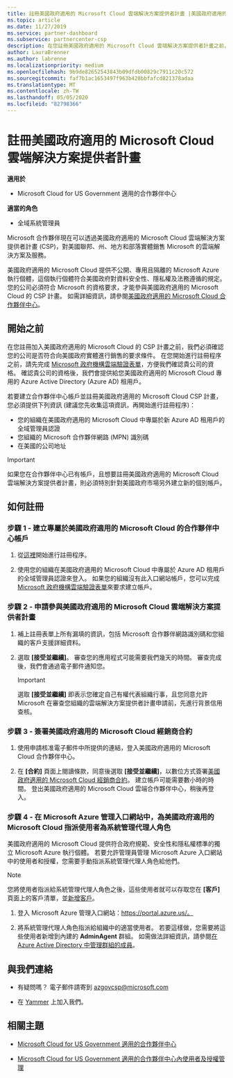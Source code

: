 ```yaml
---
title: 註冊美國政府適用的 Microsoft Cloud 雲端解決方案提供者計畫 |美國政府適用的 Microsoft Cloud 合作夥伴中心
ms.topic: article
ms.date: 11/27/2019
ms.service: partner-dashboard
ms.subservice: partnercenter-csp
description: 在您註冊美國政府適用的 Microsoft Cloud 雲端解決方案提供者計畫之前，請先深入了解 CSP 計畫需求。
author: LauraBrenner
ms.author: labrenne
ms.localizationpriority: medium
ms.openlocfilehash: 9b9de82652543843b09dfdb00829c7911c20c572
ms.sourcegitcommit: faf7b1ac1653497f963b428bbfafcd821378adaa
ms.translationtype: MT
ms.contentlocale: zh-TW
ms.lasthandoff: 05/05/2020
ms.locfileid: "82798366"
---
```

# <a name="enroll-in-the-cloud-solution-provider-program-for-microsoft-cloud-for-us-government"></a>註冊美國政府適用的 Microsoft Cloud 雲端解決方案提供者計畫

**適用於**

- Microsoft Cloud for US Government 適用的合作夥伴中心

**適當的角色**

- 全域系統管理員

Microsoft 合作夥伴現在可以透過美國政府適用的 Microsoft Cloud 雲端解決方案提供者計畫 (CSP)，對美國聯邦、州、地方和部落實體銷售 Microsoft 的雲端解決方案及服務。 

美國政府適用的 Microsoft Cloud 提供不公開、專用且隔離的 Microsoft Azure 執行個體，這個執行個體符合美國政府對資料安全性、隱私權及法務遵循的規定。 您的公司必須符合 Microsoft 的資格要求，才能參與美國政府適用的 Microsoft Cloud 的 CSP 計畫。 如需詳細資訊，請參閱[美國政府適用的 Microsoft Cloud 合作夥伴中心](partner-center-for-microsoft-us-govt-cloud.md)。

## <a name="before-you-begin"></a>開始之前

在您註冊加入美國政府適用的 Microsoft Cloud 的 CSP 計畫之前，我們必須確認您的公司是否符合向美國政府實體進行銷售的要求條件。 在您開始進行註冊程序之前，請先完成 [Microsoft 政府機構雲端驗證表單](https://azuregov.microsoft.com/csp)，方便我們確認貴公司的資格。 確認貴公司的資格後，我們會提供給您美國政府適用的 Microsoft Cloud 專用的 Azure Active Directory (Azure AD) 租用戶。  

若要建立合作夥伴中心帳戶並註冊美國政府適用的 Microsoft Cloud CSP 計畫，您必須提供下列資訊 (建議您先收集這項資訊，再開始進行註冊程序)：

-  您的組織在美國政府適用的 Microsoft Cloud 中專屬於新 Azure AD 租用戶的全域管理員認證
-  您組織的 Microsoft 合作夥伴網路 (MPN) 識別碼 
-  在美國的公司地址

> [!IMPORTANT]  
> 如果您在合作夥伴中心已有帳戶，且想要註冊美國政府適用的 Microsoft Cloud 雲端解決方案提供者計畫，則必須特別針對美國政府市場另外建立新的個別帳戶。

## <a name="how-to-enroll"></a>如何註冊 

### <a name="step-1---create-a-partner-center-account-for-microsoft-cloud-for-us-government"></a>步驟 1 - 建立專屬於美國政府適用的 Microsoft Cloud 的合作夥伴中心帳戶

1.  從[這裡](https://partnercenter.microsoft.com/register/resellerusgjoinnow)開始進行註冊程序。 

2.  使用您的組織在美國政府適用的 Microsoft Cloud 中專屬於 Azure AD 租用戶的全域管理員認證來登入。 如果您的組織沒有此入口網站帳戶，您可以完成 [Microsoft 政府機構雲端驗證表單](https://azuregov.microsoft.com/csp)來要求建立帳戶。


### <a name="step-2---apply-to-participate-in-the-cloud-solution-provider-program-for-microsoft-cloud-for-us-government"></a>步驟 2 - 申請參與美國政府適用的 Microsoft Cloud 雲端解決方案提供者計畫

1.  補上註冊表單上所有漏填的資訊，包括 Microsoft 合作夥伴網路識別碼和您組織的客戶支援詳細資料。 

2.  選取 **\[接受並繼續\]**。 審查您的應用程式可能需要我們幾天的時間。 審查完成後，我們會通過電子郵件通知您。

    > [!IMPORTANT]  
    > 選取 **\[接受並繼續\]** 即表示您確定自己有權代表組織行事，且您同意允許 Microsoft 在審查您組織的雲端解決方案提供者計畫申請前，先進行背景信用查核。


### <a name="step-3---sign-the-reseller-agreement-for-microsoft-cloud-for-us-government"></a>步驟 3 - 簽署美國政府適用的 Microsoft Cloud 經銷商合約

1. 使用申請核准電子郵件中所提供的連結，登入美國政府適用的 Microsoft Cloud 合作夥伴中心。 

2. 在 **\[合約\]** 頁面上閱讀條款，同意後選取 **\[接受並繼續\]**，以數位方式簽署[美國政府適用的 Microsoft Cloud 經銷商合約](https://go.microsoft.com/fwlink/p/?linkid=843364)。 建立帳戶可能需要數小時的時間。 登出美國政府適用的 Microsoft Cloud 雲端合作夥伴中心，稍後再登入。


### <a name="step-4---assign-users-to-the-admin-agent-role-in-the-microsoft-azure-admin-portal-for-microsoft-cloud-for-us-government"></a>步驟 4 - 在 Microsoft Azure 管理入口網站中，為美國政府適用的 Microsoft Cloud 指派使用者為系統管理代理人角色

美國政府適用的 Microsoft Cloud 提供符合政府規範、安全性和隱私權標準的獨立 Microsoft Azure 執行個體。 若要允許管理員管理 Microsoft Azure 入口網站中的使用者和授權，您需要手動指派系統管理代理人角色給他們。

> [!NOTE]  
> 您將使用者指派給系統管理代理人角色之後，這些使用者就可以存取您在 **\[客戶\]** 頁面上的客戶清單，並[新增客戶](add-a-new-customer.md)。   

1.  登入 Microsoft Azure 管理入口網站：https://portal.azure.us/。

2.  將系統管理代理人角色指派給組織中的適當使用者。 若要這樣做，您需要將這些使用者新增到內建的 **AdminAgent** 群組。 如需做法詳細資訊，請參閱[在 Azure Active Directory 中管理群組的成員](https://docs.microsoft.com/azure/active-directory/active-directory-groups-members-azure-portal)。
 
## <a name="connect-with-us"></a>與我們連絡

- 有疑問嗎？ 電子郵件請寄到 azgovcsp@microsoft.com

- 在 [Yammer](https://www.yammer.com/cloudpartnercommunity/#/threads/inGroup?type=in_group&feedId=11509777&view=all) 上加入我們。 

## <a name="related-topics"></a>相關主題

-  [Microsoft Cloud for US Government 適用的合作夥伴中心](partner-center-for-microsoft-us-govt-cloud.md)

-  [Microsoft Cloud for US Government 適用的合作夥伴中心內使用者及授權管理](user-management-in-partner-center-for-microsoft-us-govt-cloud.md)


